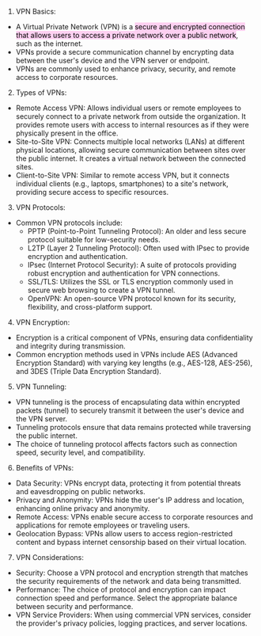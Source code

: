 1. VPN Basics:

- A Virtual Private Network (VPN) is a <mark style="background: #FFB8EBA6;">secure and encrypted connection that allows users to access a private network over a public network</mark>, such as the internet.
- VPNs provide a secure communication channel by encrypting data between the user's device and the VPN server or endpoint.
- VPNs are commonly used to enhance privacy, security, and remote access to corporate resources.

2. Types of VPNs:

- Remote Access VPN: Allows individual users or remote employees to securely connect to a private network from outside the organization. It provides remote users with access to internal resources as if they were physically present in the office.
- Site-to-Site VPN: Connects multiple local networks (LANs) at different physical locations, allowing secure communication between sites over the public internet. It creates a virtual network between the connected sites.
- Client-to-Site VPN: Similar to remote access VPN, but it connects individual clients (e.g., laptops, smartphones) to a site's network, providing secure access to specific resources.

3. VPN Protocols:

- Common VPN protocols include:
    - PPTP (Point-to-Point Tunneling Protocol): An older and less secure protocol suitable for low-security needs.
    - L2TP (Layer 2 Tunneling Protocol): Often used with IPsec to provide encryption and authentication.
    - IPsec (Internet Protocol Security): A suite of protocols providing robust encryption and authentication for VPN connections.
    - SSL/TLS: Utilizes the SSL or TLS encryption commonly used in secure web browsing to create a VPN tunnel.
    - OpenVPN: An open-source VPN protocol known for its security, flexibility, and cross-platform support.

4. VPN Encryption:

- Encryption is a critical component of VPNs, ensuring data confidentiality and integrity during transmission.
- Common encryption methods used in VPNs include AES (Advanced Encryption Standard) with varying key lengths (e.g., AES-128, AES-256), and 3DES (Triple Data Encryption Standard).

5. VPN Tunneling:

- VPN tunneling is the process of encapsulating data within encrypted packets (tunnel) to securely transmit it between the user's device and the VPN server.
- Tunneling protocols ensure that data remains protected while traversing the public internet.
- The choice of tunneling protocol affects factors such as connection speed, security level, and compatibility.

6. Benefits of VPNs:

- Data Security: VPNs encrypt data, protecting it from potential threats and eavesdropping on public networks.
- Privacy and Anonymity: VPNs hide the user's IP address and location, enhancing online privacy and anonymity.
- Remote Access: VPNs enable secure access to corporate resources and applications for remote employees or traveling users.
- Geolocation Bypass: VPNs allow users to access region-restricted content and bypass internet censorship based on their virtual location.

7. VPN Considerations:

- Security: Choose a VPN protocol and encryption strength that matches the security requirements of the network and data being transmitted.
- Performance: The choice of protocol and encryption can impact connection speed and performance. Select the appropriate balance between security and performance.
- VPN Service Providers: When using commercial VPN services, consider the provider's privacy policies, logging practices, and server locations.